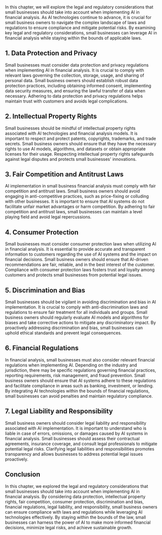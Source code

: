 
In this chapter, we will explore the legal and regulatory considerations that small businesses should take into account when implementing AI in financial analysis. As AI technologies continue to advance, it is crucial for small business owners to navigate the complex landscape of laws and regulations to ensure compliance and mitigate potential risks. By examining key legal and regulatory considerations, small businesses can leverage AI in financial analysis while staying within the bounds of applicable laws.

## 1\. Data Protection and Privacy

Small businesses must consider data protection and privacy regulations when implementing AI in financial analysis. It is crucial to comply with relevant laws governing the collection, storage, usage, and sharing of personal data. Small business owners should establish robust data protection practices, including obtaining informed consent, implementing data security measures, and ensuring the lawful transfer of data when necessary. Adhering to data protection and privacy regulations helps maintain trust with customers and avoids legal complications.

## 2\. Intellectual Property Rights

Small businesses should be mindful of intellectual property rights associated with AI technologies and financial analysis models. It is important to respect and protect patents, copyrights, trademarks, and trade secrets. Small business owners should ensure that they have the necessary rights to use AI models, algorithms, and datasets or obtain appropriate licenses for their usage. Respecting intellectual property rights safeguards against legal disputes and protects small businesses' innovations.

## 3\. Fair Competition and Antitrust Laws

AI implementation in small business financial analysis must comply with fair competition and antitrust laws. Small business owners should avoid engaging in anti-competitive practices, such as price-fixing or colluding with other businesses. It is important to ensure that AI systems do not facilitate unfair market advantages or harm competition. By adhering to fair competition and antitrust laws, small businesses can maintain a level playing field and avoid legal repercussions.

## 4\. Consumer Protection

Small businesses must consider consumer protection laws when utilizing AI in financial analysis. It is essential to provide accurate and transparent information to customers regarding the use of AI systems and the impact on financial decisions. Small business owners should ensure that AI-driven recommendations are fair, reliable, and in the best interest of the customer. Compliance with consumer protection laws fosters trust and loyalty among customers and protects small businesses from potential legal issues.

## 5\. Discrimination and Bias

Small businesses should be vigilant in avoiding discrimination and bias in AI implementation. It is crucial to comply with anti-discrimination laws and regulations to ensure fair treatment for all individuals and groups. Small business owners should regularly evaluate AI models and algorithms for biases and take corrective actions to mitigate any discriminatory impact. By proactively addressing discrimination and bias, small businesses can uphold ethical standards and prevent legal consequences.

## 6\. Financial Regulations

In financial analysis, small businesses must also consider relevant financial regulations when implementing AI. Depending on the industry and jurisdiction, there may be specific regulations governing financial practices, reporting requirements, risk management, and fraud prevention. Small business owners should ensure that AI systems adhere to these regulations and facilitate compliance in areas such as banking, investment, or lending. By integrating AI technologies within the bounds of financial regulations, small businesses can avoid penalties and maintain regulatory compliance.

## 7\. Legal Liability and Responsibility

Small business owners should consider legal liability and responsibility associated with AI implementation. It is important to understand who is liable in case of errors, omissions, or damages caused by AI systems in financial analysis. Small businesses should assess their contractual agreements, insurance coverage, and consult legal professionals to mitigate potential legal risks. Clarifying legal liabilities and responsibilities promotes transparency and allows businesses to address potential legal issues proactively.

## Conclusion

In this chapter, we explored the legal and regulatory considerations that small businesses should take into account when implementing AI in financial analysis. By considering data protection, intellectual property rights, fair competition, consumer protection, discrimination and bias, financial regulations, legal liability, and responsibility, small business owners can ensure compliance with laws and regulations while leveraging AI technologies effectively. By staying within the bounds of the law, small businesses can harness the power of AI to make more informed financial decisions, minimize legal risks, and achieve sustainable growth.
